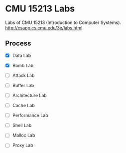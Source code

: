 # CMU 15213 Labs

Labs of CMU 15213 (Introduction to Computer Systems).
http://csapp.cs.cmu.edu/3e/labs.html

## Process

- [x] Data Lab
- [x] Bomb Lab
- [ ] Attack Lab
- [ ] Buffer Lab
- [ ] Architecture Lab
- [ ] Cache Lab
- [ ] Performance Lab
- [ ] Shell Lab
- [ ] Malloc Lab
- [ ] Proxy Lab

